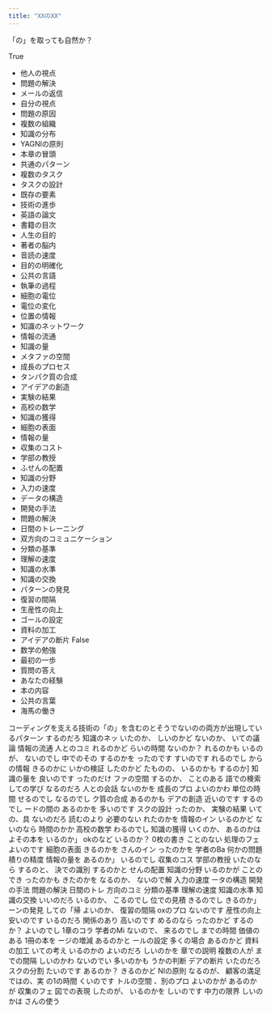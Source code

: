 ```yaml
---
title: "XXのXX"
---
```


「の」を取っても自然か？

True
- 他人の視点
- 問題の解決
- メールの返信
- 自分の視点
- 問題の原因
- 複数の組織
- 知識の分布
- YAGNIの原則
- 本章の冒頭
- 共通のパターン
- 複数のタスク
- タスクの設計
- 既存の要素
- 技術の進歩
- 英語の論文
- 書籍の目次
- 人生の目的
- 著者の脳内
- 音読の速度
- 目的の明確化
- 公共の言語
- 執筆の過程
- 細胞の電位
- 電位の変化
- 位置の情報
- 知識のネットワーク
- 情報の流通
- 知識の量
- メタファの空間
- 成長のプロセス
- タンパク質の合成
- アイデアの創造
- 実験の結果
- 高校の数学
- 知識の獲得
- 細胞の表面
- 情報の量
- 収集のコスト
- 学部の教授
- ふせんの配置
- 知識の分野
- 入力の速度
- データの構造
- 開発の手法
- 問題の解決
- 日間のトレーニング
- 双方向のコミュニケーション
- 分類の基準
- 理解の速度
- 知識の水準
- 知識の交換
- パターンの発見
- 復習の間隔
- 生産性の向上
- ゴールの設定
- 資料の加工
- アイデアの断片
False
- 数学の勉強
- 最初の一歩
- 質問の答え
- あなたの経験
- 本の内容
- 公共の言葉
- 海馬の働き

コーディングを支える技術の「の」を含むのとそうでないのの両方が出現しているパターン
するのだろ
知識のネッ
いたのか、
しいのかど
ないのか、
いての議論
情報の流通
人とのコミ
れるのかど
らいの時間
ないのか？
れるのかも
いるのが、
ないのでし
中でのその
するのかを
ったのです
すいのです
れるのでし
からの情報
きるのかに
いかの検証
したのかど
たものの、
いるのかも
するのか]
知識の量を
良いのです
ったのだけ
ファの空間
するのか、
ことのある
語での検索
しての学び
なるのだろ
人との会話
ないのかを
成長のプロ
よいのかわ
単位の時間
せるのでし
なるのでし
ク質の合成
あるのかも
デアの創造
近いのです
するのでし
ードの間の
あるのかを
多いのです
スクの設計
ったのか、
実験の結果
いての、具
ないのだろ
読むのより
必要のない
れたのかを
情報のイン
いるのかど
ないのなら
時間のかか
高校の数学
わるのでし
知識の獲得
いくのか、
あるのかは
よその本を
いるのか」
okのなど
いるのか？
0枚の書き
ことのない
処理のフェ
よいのです
細胞の表面
きるのかを
さんのイン
ったのかを
学者のBa
何かの問題
積りの精度
情報の量を
あるのか」
いるのでし
収集のコス
学部の教授
いたのなら
するのと、
決での識別
するのかと
せんの配置
知識の分野
いるのかが
ことのでき
ったのかも
きたのかを
なるのか、
ないので解
入力の速度
ータの構造
開発の手法
問題の解決
日間のトレ
方向のコミ
分類の基準
理解の速度
知識の水準
知識の交換
いいのだろ
いるのか、
こるのでし
位での見積
きるのでし
きるのか」
ーンの発見
しての「帰
よいのか、
復習の間隔
oxのプロ
ないのです
産性の向上
安いのです
いるのだろ
関係のあり
高いのです
めるのなら
ったのかど
するのか？
よいのでし
1章のコラ
学者のMi
ないので、
来るのでし
までの時間
価値のある
1冊の本を
ージの増減
あるのかと
ールの設定
多くの場合
あるのかど
資料の加工
いての考え
いるのかの
よいのだろ
しいのかを
章での説明
複数の人が
までの間隔
しいのかわ
ないのでい
多いのかも
うかの判断
デアの断片
いたのだろ
スクの分割
たいのです
あるのか？
きるのかど
NIの原則
なるのが、
顧客の満足
ではの、実
の1の時間
くいのです
トルの空間
、別のプロ
よいのかが
あるのかが
収集のフェ
図での表現
したのが、
いるのかを
しいのです
中力の限界
しいのかは
さんの使う
